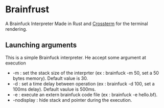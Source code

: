 # Brainfrust
A Brainfuck Interpreter Made in Rust and [Crossterm](https://github.com/crossterm-rs/crossterm) for the terminal rendering.


## Launching arguments
This is a simple Brainfuck interpreter. He accept some argument at execution
* -m : set the stack size of the interprter (ex : brainfuck -m 50,  set a 50 bytes memory). Default value is 30.
* -d : set a time delay between operation (ex : brainfuck -d 100, set a 100ms delay). Default vaulue is 500ms.
* -e : execute an extern brainfuck code file (ex : brainfuck -e hello.bf).
* -nodisplay : hide stack and pointer during the execution.

                                                
                                                

